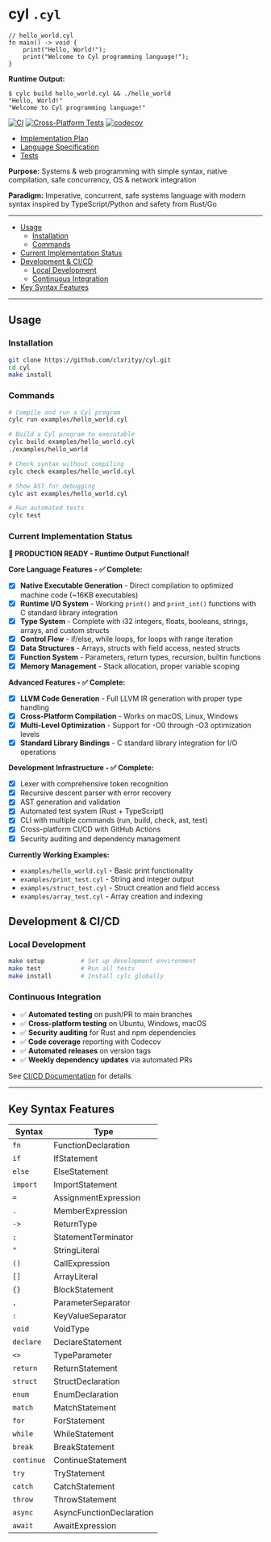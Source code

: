 # cyl `.cyl`

```cyl
// hello_world.cyl
fn main() -> void {
    print("Hello, World!");
    print("Welcome to Cyl programming language!");
}
```

**Runtime Output:**

```
$ cylc build hello_world.cyl && ./hello_world
"Hello, World!"
"Welcome to Cyl programming language!"
```

[![CI](https://github.com/clxrityy/cyl/actions/workflows/ci.yml/badge.svg)](https://github.com/clxrityy/cyl/actions/workflows/ci.yml)
[![Cross-Platform Tests](https://github.com/clxrityy/cyl/actions/workflows/cross-platform.yml/badge.svg)](https://github.com/clxrityy/cyl/actions/workflows/cross-platform.yml)
[![codecov](https://codecov.io/gh/clxrityy/cyl/branch/main/graph/badge.svg)](https://codecov.io/gh/clxrityy/cyl)

- [Implementation Plan](IMPLEMENTATION_PLAN.md)
- [Language Specification](LANGUAGE_SPEC.md)
- [Tests](tests/README.md)

**Purpose:** Systems & web programming with simple syntax, native compilation, safe concurrency, OS & network integration

**Paradigm:** Imperative, concurrent, safe systems language with modern syntax inspired by TypeScript/Python and safety from Rust/Go

---

- [Usage](#usage)
  - [Installation](#installation)
  - [Commands](#commands)
- [Current Implementation Status](#current-implementation-status)
- [Development & CI/CD](#development--cicd)
  - [Local Development](#local-development)
  - [Continuous Integration](#continuous-integration)
- [Key Syntax Features](#key-syntax-features)

---

## Usage

### Installation

```bash
git clone https://github.com/clxrityy/cyl.git
cd cyl
make install
```

### Commands

```bash
# Compile and run a Cyl program
cylc run examples/hello_world.cyl

# Build a Cyl program to executable
cylc build examples/hello_world.cyl
./examples/hello_world

# Check syntax without compiling
cylc check examples/hello_world.cyl

# Show AST for debugging
cylc ast examples/hello_world.cyl

# Run automated tests
cylc test
```

### Current Implementation Status

**🎉 PRODUCTION READY - Runtime Output Functional!**

**Core Language Features - ✅ Complete:**

- [x] **Native Executable Generation** - Direct compilation to optimized machine code (~16KB executables)
- [x] **Runtime I/O System** - Working `print()` and `print_int()` functions with C standard library integration
- [x] **Type System** - Complete with i32 integers, floats, booleans, strings, arrays, and custom structs
- [x] **Control Flow** - if/else, while loops, for loops with range iteration
- [x] **Data Structures** - Arrays, structs with field access, nested structs
- [x] **Function System** - Parameters, return types, recursion, builtin functions
- [x] **Memory Management** - Stack allocation, proper variable scoping

**Advanced Features - ✅ Complete:**

- [x] **LLVM Code Generation** - Full LLVM IR generation with proper type handling
- [x] **Cross-Platform Compilation** - Works on macOS, Linux, Windows
- [x] **Multi-Level Optimization** - Support for -O0 through -O3 optimization levels
- [x] **Standard Library Bindings** - C standard library integration for I/O operations

**Development Infrastructure - ✅ Complete:**

- [x] Lexer with comprehensive token recognition
- [x] Recursive descent parser with error recovery
- [x] AST generation and validation
- [x] Automated test system (Rust + TypeScript)
- [x] CLI with multiple commands (run, build, check, ast, test)
- [x] Cross-platform CI/CD with GitHub Actions
- [x] Security auditing and dependency management

**Currently Working Examples:**

- `examples/hello_world.cyl` - Basic print functionality
- `examples/print_test.cyl` - String and integer output
- `examples/struct_test.cyl` - Struct creation and field access
- `examples/array_test.cyl` - Array creation and indexing

## Development & CI/CD

### Local Development

```bash
make setup          # Set up development environment
make test           # Run all tests
make install        # Install cylc globally
```

### Continuous Integration

- ✅ **Automated testing** on push/PR to main branches
- ✅ **Cross-platform testing** on Ubuntu, Windows, macOS
- ✅ **Security auditing** for Rust and npm dependencies
- ✅ **Code coverage** reporting with Codecov
- ✅ **Automated releases** on version tags
- ✅ **Weekly dependency updates** via automated PRs

See [CI/CD Documentation](.github/workflows/README.md) for details.

---

## Key Syntax Features

| Syntax     | Type                     |
| ---------- | ------------------------ |
| `fn`       | FunctionDeclaration      |
| `if`       | IfStatement              |
| `else`     | ElseStatement            |
| `import`   | ImportStatement          |
| `=`        | AssignmentExpression     |
| `.`        | MemberExpression         |
| `->`       | ReturnType               |
| `;`        | StatementTerminator      |
| `"`        | StringLiteral            |
| `()`       | CallExpression           |
| `[]`       | ArrayLiteral             |
| `{}`       | BlockStatement           |
| `,`        | ParameterSeparator       |
| `:`        | KeyValueSeparator        |
| `void`     | VoidType                 |
| `declare`  | DeclareStatement         |
| `<>`       | TypeParameter            |
| `return`   | ReturnStatement          |
| `struct`   | StructDeclaration        |
| `enum`     | EnumDeclaration          |
| `match`    | MatchStatement           |
| `for`      | ForStatement             |
| `while`    | WhileStatement           |
| `break`    | BreakStatement           |
| `continue` | ContinueStatement        |
| `try`      | TryStatement             |
| `catch`    | CatchStatement           |
| `throw`    | ThrowStatement           |
| `async`    | AsyncFunctionDeclaration |
| `await`    | AwaitExpression          |
